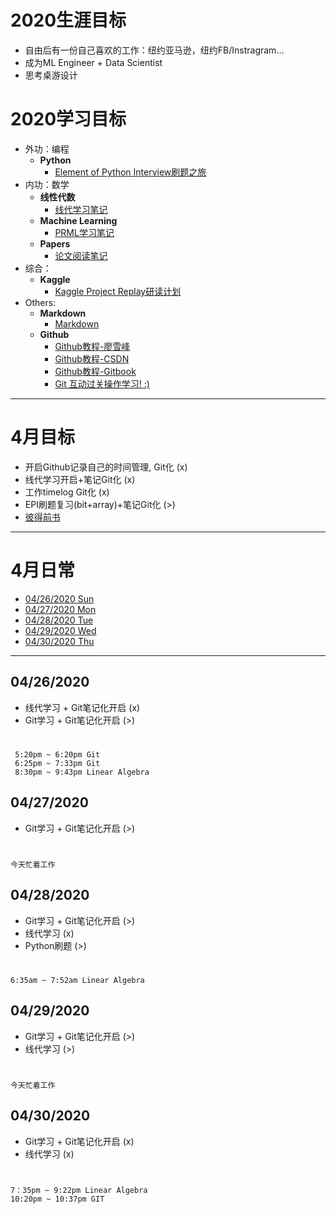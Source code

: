 # 2020生涯目标
* 自由后有一份自己喜欢的工作：纽约亚马逊，纽约FB/Instragram...
* 成为ML Engineer + Data Scientist
* 思考桌游设计

# 2020学习目标
* 外功：编程 
	* **Python**
		* [Element of Python Interview刷题之旅]()
* 内功：数学
	* **线性代数**
		* [线代学习笔记]() 
	* **Machine Learning**
		* [PRML学习笔记]()
	* **Papers**
		* [论文阅读笔记]()
* 综合：
	* **Kaggle**
		* [Kaggle Project Replay研读计划]()
* Others:
	* **Markdown** 
		* [Markdown](https://www.runoob.com/markdown/md-tutorial.html)		
	* **Github**
	    * [Github教程-廖雪峰](https://www.liaoxuefeng.com/wiki/896043488029600)
		* [Github教程-CSDN](https://blog.csdn.net/u013490896/article/details/81158454?ops_request_misc=%257B%2522request%255Fid%2522%253A%2522158793989919724839253396%2522%252C%2522scm%2522%253A%252220140713.130102334.pc%255Fblog.%2522%257D&request_id=158793989919724839253396&biz_id=0&utm_source=distribute.pc_search_result.none-task-blog-2~blog~first_rank_v2~rank_v25-2)
		* [Github教程-Gitbook](http://gitbook.liuhui998.com/index.html)
		* [Git 互动过关操作学习! :)](https://learngitbranching.js.org/)
***

# 4月目标
* 开启Github记录自己的时间管理, Git化  (x)
* 线代学习开启+笔记Git化  (x)
* 工作timelog Git化 (x)
* EPI刷题复习(bit+array)+笔记Git化 (>)
* [彼得前书](x)  
	
	 
***
# 4月日常
* [04/26/2020 Sun](#04262020)	
* [04/27/2020 Mon](#04272020)	
* [04/28/2020 Tue](#04282020) 
* [04/29/2020 Wed](#04292020) 
* [04/30/2020 Thu](#04302020)
		

***

## 04/26/2020
*  线代学习 + Git笔记化开启  (x)
*  Git学习 + Git笔记化开启   (>)  
#
	 5:20pm ~ 6:20pm Git
	 6:25pm ~ 7:33pm Git
	 8:30pm ~ 9:43pm Linear Algebra
	

## 04/27/2020
*  Git学习 + Git笔记化开启   (>)
#
	今天忙着工作

## 04/28/2020
*  Git学习 + Git笔记化开启   (>)
*  线代学习 (x)
*  Python刷题 (>)
#
	6:35am ~ 7:52am Linear Algebra

## 04/29/2020
*  Git学习 + Git笔记化开启   (>)
*  线代学习 (>)
#
	今天忙着工作

## 04/30/2020
*  Git学习 + Git笔记化开启   (x)
*  线代学习 (x)

#
	7：35pm ~ 9:22pm Linear Algebra
	10:20pm ~ 10:37pm GIT

